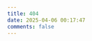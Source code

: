 ```yaml
---
title: 404
date: 2025-04-06 00:17:47
comments: false
---
```


<script src="//qzonestyle.gtimg.cn/qzone/hybrid/app/404/search_children.js"
    charset="utf-8" homePageUrl="/" homePageName="Back to home">
</script>
